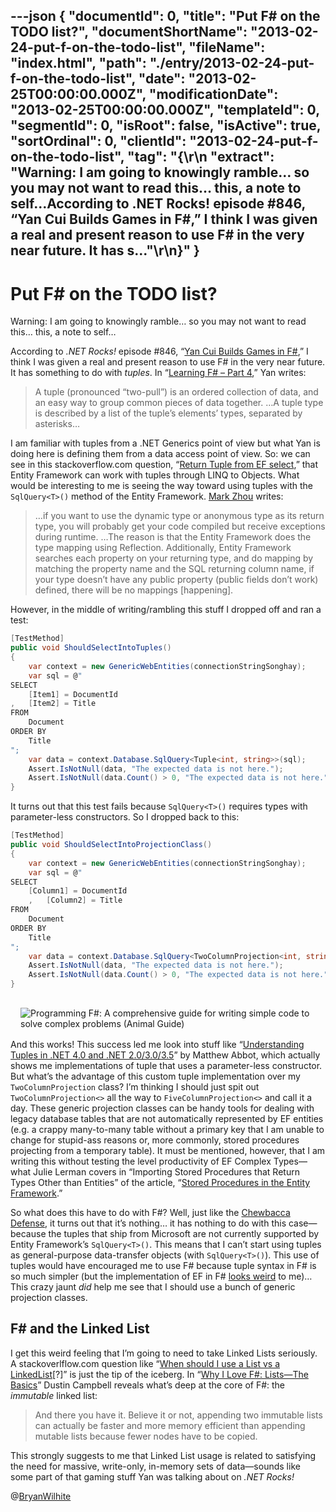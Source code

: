 ---json
{
  "documentId": 0,
  "title": "Put F# on the TODO list?",
  "documentShortName": "2013-02-24-put-f-on-the-todo-list",
  "fileName": "index.html",
  "path": "./entry/2013-02-24-put-f-on-the-todo-list",
  "date": "2013-02-25T00:00:00.000Z",
  "modificationDate": "2013-02-25T00:00:00.000Z",
  "templateId": 0,
  "segmentId": 0,
  "isRoot": false,
  "isActive": true,
  "sortOrdinal": 0,
  "clientId": "2013-02-24-put-f-on-the-todo-list",
  "tag": "{\r\n  \"extract\": \"Warning: I am going to knowingly ramble… so you may not want to read this… this, a note to self…According to .NET Rocks! episode #846, “Yan Cui Builds Games in F#,” I think I was given a real and present reason to use F# in the very near future. It has s...\"\r\n}"
}
---

# Put F# on the TODO list?

Warning: I am going to knowingly ramble… so you may not want to read this… this, a note to self…

According to *.NET Rocks!* episode #846, “[Yan Cui Builds Games in F#](http://www.dotnetrocks.com/default.aspx?showNum=846),” I think I was given a real and present reason to use F# in the very near future. It has something to do with *tuples*. In “[Learning F# – Part 4](http://theburningmonk.com/2010/01/learning-f-part-4/),” Yan writes:

<blockquote>

A tuple (pro­nounced “two-pull”) is an ordered collection of data, and an easy way to group common pieces of data together. …A tuple type is described by a list of the tuple’s elements’ types, separated by asterisks…

</blockquote>

I am familiar with tuples from a .NET Generics point of view but what Yan is doing here is defining them from a data access point of view. So: we can see in this stackoverflow.com question, “[Return Tuple from EF select](http://stackoverflow.com/questions/2118688/return-tuple-from-ef-select),” that Entity Framework can work with tuples through LINQ to Objects. What would be interesting to me is seeing the way toward using tuples with the `SqlQuery<T>()` method of the Entity Framework. [Mark Zhou](http://www.markzhou.com/blog/post/2011/06/02/Use-dynamic-type-in-Entity-Framework-41-SqlQuery()-method.aspx) writes:

<blockquote>

…if you want to use the dynamic type or anonymous type as its return type, you will probably get your code compiled but receive exceptions during runtime. …The reason is that the Entity Framework does the type mapping using Reflection. Additionally, Entity Framework searches each property on your returning type, and do mapping by matching the property name and the SQL returning column name, if your type doesn’t have any public property (public fields don’t work) defined, there will be no mappings [happening].

</blockquote>

However, in the middle of writing/rambling this stuff I dropped off and ran a test:

```c#
[TestMethod]
public void ShouldSelectIntoTuples()
{
    var context = new GenericWebEntities(connectionStringSonghay);
    var sql = @"
SELECT
    [Item1] = DocumentId
,   [Item2] = Title
FROM
    Document
ORDER BY
    Title
";
    var data = context.Database.SqlQuery<Tuple<int, string>>(sql);
    Assert.IsNotNull(data, "The expected data is not here.");
    Assert.IsNotNull(data.Count() > 0, "The expected data is not here.");
}
```

It turns out that this test fails because `SqlQuery<T>()` requires types with parameter-less constructors. So I dropped back to this:

```c#
[TestMethod]
public void ShouldSelectIntoProjectionClass()
{
    var context = new GenericWebEntities(connectionStringSonghay);
    var sql = @"
SELECT
    [Column1] = DocumentId
    ,   [Column2] = Title
FROM
    Document
ORDER BY
    Title
";
    var data = context.Database.SqlQuery<TwoColumnProjection<int, string>>(sql);
    Assert.IsNotNull(data, "The expected data is not here.");
    Assert.IsNotNull(data.Count() > 0, "The expected data is not here.");
}
```

[<img alt="Programming F#: A comprehensive guide for writing simple code to solve complex problems (Animal Guide)" src="http://ecx.images-amazon.com/images/I/41DsEYWRNML._SL160_.jpg" style="float:left;margin:16px;">](http://www.amazon.com/Programming-comprehensive-writing-complex-problems/dp/0596153643%3FSubscriptionId%3D1SW6D7X6ZXXR92KVX0G2%26tag%3Dthekintespacec00%26linkCode%3Dxm2%26camp%3D2025%26creative%3D165953%26creativeASIN%3D0596153643 "Programming F#: A comprehensive guide for writing simple code to solve complex problems (Animal Guide)")

And this works! This success led me look into stuff like “[Understanding Tuples in .NET 4.0 and .NET 2.0/3.0/3.5](http://www.fidelitydesign.net/?p=71)” by Matthew Abbot, which actually shows me implementations of tuple that uses a parameter-less constructor. But what’s the advantage of this custom tuple implementation over my `TwoColumnProjection` class? I’m thinking I should just spit out `TwoColumnProjection<>` all the way to `FiveColumnProjection<>` and call it a day. These generic projection classes can be handy tools for dealing with legacy database tables that are not automatically represented by EF entities (e.g. a crappy many-to-many table without a primary key that I am unable to change for stupid-ass reasons or, more commonly, stored procedures projecting from a temporary table). It must be mentioned, however, that I am writing this without testing the level productivity of EF Complex Types—what Julie Lerman covers in “Importing Stored Procedures that Return Types Other than Entities” of the article, “[Stored Procedures in the Entity Framework](http://msdn.microsoft.com/en-us/data/gg699321.aspx).”

So what does this have to do with F#? Well, just like the [Chewbacca Defense](http://en.wikipedia.org/wiki/Chewbacca_defense), it turns out that it’s nothing… it has nothing to do with this case—because the tuples that ship from Microsoft are not currently supported by Entity Framework’s `SqlQuery<T>()`. This means that I can’t start using tuples as general-purpose data-transfer objects (with `SqlQuery<T>()`). This use of tuples would have encouraged me to use F# because tuple syntax in F# is so much simpler (but the implementation of EF in F# [looks weird](http://blogs.msdn.com/b/visualstudio/archive/2011/04/04/f-code-first-development-with-entity-framework-4-1.aspx) to me)… This crazy jaunt *did* help me see that I should use a bunch of generic projection classes.

## F# and the Linked List

I get this weird feeling that I’m going to need to take Linked Lists seriously. A stackoverlflow.com question like “[When should I use a List vs a LinkedList](http://stackoverflow.com/questions/169973/when-should-i-use-a-list-vs-a-linkedlist)[?]” is just the tip of the iceberg. In “[Why I Love F#: Lists—The Basics](http://diditwith.net/2008/03/03/WhyILoveFListsTheBasics.aspx)” Dustin Campbell reveals what’s deep at the core of F#: the *immutable* linked list:

<blockquote>

And there you have it. Believe it or not, appending two immutable lists can actually be faster and more memory efficient than appending mutable lists because fewer nodes have to be copied.

</blockquote>

This strongly suggests to me that Linked List usage is related to satisfying the need for massive, write-only, in-memory sets of data—sounds like some part of that gaming stuff Yan was talking about on *.NET Rocks!*

@[BryanWilhite](https://twitter.com/BryanWilhite)
